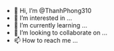 - 👋 Hi, I’m @ThanhPhong310
- 👀 I’m interested in ...
- 🌱 I’m currently learning ...
- 💞️ I’m looking to collaborate on ...
- 📫 How to reach me ...

<!---
ThanhPhong310/ThanhPhong310 is a ✨ special ✨ repository because its `README.md` (this file) appears on your GitHub profile.
You can click the Preview link to take a look at your changes.
--->
